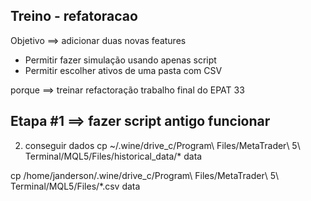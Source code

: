 ## Treino - refatoracao

Objetivo ==> adicionar duas novas features
* Permitir fazer simulação usando apenas script
* Permitir escolher ativos de uma pasta com CSV


porque ==> treinar refactoração trabalho final do EPAT 33

## Etapa #1 ==> fazer script antigo funcionar


2. conseguir dados
cp ~/.wine/drive_c/Program\ Files/MetaTrader\ 5\ Terminal/MQL5/Files/historical_data/* data 

cp /home/janderson/.wine/drive_c/Program\ Files/MetaTrader\ 5\ Terminal/MQL5/Files/*.csv data